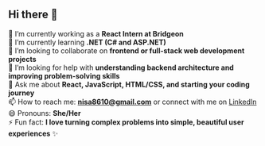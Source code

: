 ## Hi there 👋

🔭 I’m currently working as a **React Intern at Bridgeon**  
🌱 I’m currently learning **.NET (C# and ASP.NET)**  
👯 I’m looking to collaborate on **frontend or full-stack web development projects**  
🤔 I’m looking for help with **understanding backend architecture and improving problem-solving skills**  
💬 Ask me about **React, JavaScript, HTML/CSS, and starting your coding journey**  
📫 How to reach me: **nisa8610@gmail.com** or connect with me on [LinkedIn](https://www.linkedin.com/in/khairunneesa-k/)  
😄 Pronouns: **She/Her**  
⚡ Fun fact: **I love turning complex problems into simple, beautiful user experiences** ✨




<!--
**KHAIRUNNEESA-K/KHAIRUNNEESA-K** is a ✨ _special_ ✨ repository because its `README.md` (this file) appears on your GitHub profile.

Here are some ideas to get you started:

- 🔭 I’m currently working on ...
- 🌱 I’m currently learning ...
- 👯 I’m looking to collaborate on ...
- 🤔 I’m looking for help with ...
- 💬 Ask me about ...
- 📫 How to reach me: ...
- 😄 Pronouns: ...
- ⚡ Fun fact: ...
-->
